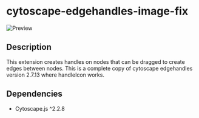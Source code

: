 cytoscape-edgehandles-image-fix
================================================================================


![Preview](https://raw.githubusercontent.com/cytoscape/cytoscape.js-edgehandles/master/img/preview.png)


## Description

This extension creates handles on nodes that can be dragged to create edges between nodes. This is a complete copy of cytoscape edgehandles version 2.7.13 where handleIcon works. 


## Dependencies

 * Cytoscape.js ^2.2.8


